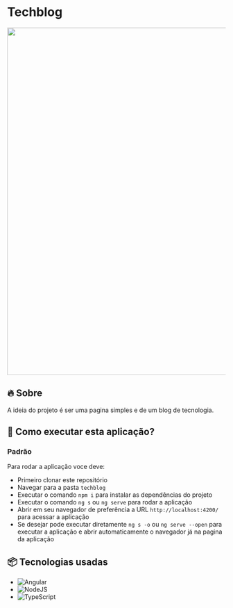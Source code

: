 # Techblog

<div align="center">
	<img width="800" src="https://i.ibb.co/7tMjn90/Techblog-Desafio-3-Codel-ndia.png">
</div>

## 🔥 Sobre

A ideia do projeto é ser uma pagina simples e de um blog de tecnologia.

## 🔨 Como executar esta aplicação?

### Padrão
Para rodar a aplicação voce deve:
- Primeiro clonar este repositório
- Navegar para a pasta `techblog`
- Executar o comando `npm i` para instalar as dependências do projeto
- Executar o comando `ng s` ou `ng serve` para rodar a aplicação
- Abrir em seu navegador de preferência a URL `http://localhost:4200/` para acessar a aplicação
- Se desejar pode executar diretamente `ng s -o` ou `ng serve --open` para executar a aplicação e abrir automaticamente o navegador já na pagina da aplicação


## 📦 Tecnologias usadas
- ![Angular](https://img.shields.io/badge/angular-%23DD0031.svg?style=for-the-badge&logo=angular&logoColor=white)
- ![NodeJS](https://img.shields.io/badge/node.js-6DA55F?style=for-the-badge&logo=node.js&logoColor=white)
- ![TypeScript](https://img.shields.io/badge/typescript-%23007ACC.svg?style=for-the-badge&logo=typescript&logoColor=white)